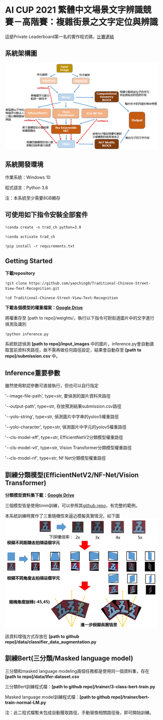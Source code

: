 # AI CUP 2021 繁體中文場景文字辨識競賽－高階賽：複雜街景之文字定位與辨識
這是Private Leaderboard第一名的實作程式碼，[比賽連結](https://tbrain.trendmicro.com.tw/Competitions/Details/19)

## 系統架構圖
![Architecture](https://github.com/yaoching0/Traditional-Chinese-Street-View-Text-Recognition/blob/main/data/Architecture.jpg)

## 系統開發環境
作業系統：Windows 10

程式語言：Python 3.8

注：本系統至少需要8GB顯存

## 可使用如下指令安裝全部套件
`!conda create -n trad_ch python=3.8`

`!conda activate trad_ch`

`!pip install -r requirements.txt`
## Getting Started
**下載repository**

`!git clone https://github.com/yaoching0/Traditional-Chinese-Street-View-Text-Recognition.git`

`!cd Traditional-Chinese-Street-View-Text-Recognition`

**下載各個模型的權重檔案：[Google Drive](https://drive.google.com/file/d/1-NUQxovnON0DlgDbFG3s-SCR5XtW6h95/view?usp=sharing)**

將權重存至 [path to repo]/weights/，執行以下指令可對街道圖片中的文字進行偵測及識別

`!python inference.py` 

系統默認偵測 **[path to repo]/input_images** 中的圖片，inference.py會自動讀取當前資料夾路徑，故不需再做任何路徑設定，結果會自動存至 **[path to repo]/submission.csv** 中。

## Inference重要參數

雖然使用默認參數可直接執行，但也可以自行指定

'--image-file-path', type=str, 要偵測的圖片資料夾路徑

'--output-path', type=str, 存放預測結果submission.csv路徑

'--yolo-string', type=str, 偵測圖片中字串的yolov5權重路徑

'--yolo-character', type=str, 偵測圖片中字元的yolov5權重路徑

'--cls-model-eff', type=str, EfficientNetV2分類模型權重路徑

'--cls-model-vit', type=str, Vision Transformer分類模型權重路徑

'--cls-model-nf', type=str, Nf Net分類模型權重路徑

## 訓練分類模型(EfficientNetV2/NF-Net/Vision Transformer)

**分類模型資料集下載：[Google Drive](https://drive.google.com/file/d/1qbEOJeWvy-fejHR2JupT6Sah5L7XQanv/view?usp=sharing)**

三個模型皆是使用timm訓練，可以參照其[github repo](https://github.com/rwightman/pytorch-image-models)，有完整的範例。

本系統訓練時實作了三重隨機性來逼近模擬真實情況，如下圖
![data_aug](https://github.com/yaoching0/Traditional-Chinese-Street-View-Text-Recognition/blob/main/data/data_aug.jpg)

該資料增強方式存放在 **[path to github repo]/data/classifier_data_augmentation.py**
## 訓練Bert(三分類/Masked language model)
三分類和masked language modeling兩個任務都是使用同一個資料集，存在 **[path to repo]/data/tfer-dataset.csv**

三分類Bert訓練程式檔：**[path to github repo]/trainer/3-class-bert-train.py**

Masked language model訓練程式檔：**[path to github repo]/trainer/bert-train-normal-LM.py**

注：此二程式檔暫未包成自動獲取路徑，手動替換相關路徑後，即可開始訓練。
